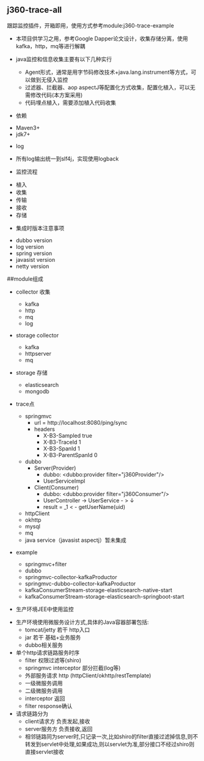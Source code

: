 ## j360-trace-all
跟踪监控插件，开箱即用，使用方式参考module:j360-trace-example
* 本项目供学习之用，参考Google Dapper论文设计，收集存储分离，使用kafka，http，mq等进行解耦

* java监控和信息收集主要有以下几种实行
    - Agent形式，通常是用字节码修改技术+java.lang.instrument等方式，可以做到无侵入监控
    - 过滤器、拦截器、aop aspectJ等配置化方式收集，配置化植入，可以无需修改代码(本方案采用)
    - 代码埋点植入，需要添加植入代码收集

* 依赖
 - Maven3+
 - jdk7+


* log
 - 所有log输出统一到slf4j，实现使用logback

* 监控流程
 - 植入
 - 收集
 - 传输
 - 接收
 - 存储


* 集成时版本注意事项
 - dubbo version
 - log version
 - spring version
 - javasist version
 - netty version


##module组成
* collector 收集
    - kafka
    - http
    - mq
    - log

* storage collector
    - kafka
    - httpserver
    - mq

* storage 存储
    - elasticsearch
    - mongodb


* trace点
    - springmvc
        - url = http://localhost:8080/ping/sync
        * headers
            - X-B3-Sampled true
            - X-B3-TraceId 1
            - X-B3-SpanId 1
            - X-B3-ParentSpanId 0
    - dubbo
        * Server(Provider)
            - dubbo:    <dubbo:provider filter="j360Provider"/>
            - UserServiceImpl
        * Client(Consumer)
            - dubbo:    <dubbo:provider filter="j360Consumer"/>
            - UserController -> UserService - > ↓
            - result =  _1  < - getUserName(uid)
    - httpClient
    - okhttp
    - mysql
    - mq
    - java service（javasist aspectj）暂未集成

* example
    - springmvc+filter
    - dubbo
    - springmvc-collector-kafkaProductor
    - springmvc-dubbo-collector-kafkaProductor
    - kafkaConsumerStream-storage-elasticsearch-native-start
    - kafkaConsumerStream-storage-elasticsearch-springboot-start


* 生产环境JEE中使用监控
 - 生产环境使用微服务设计方式,具体的Java容器部署包括:
    - tomcat/jetty 若干 http入口
    - jar 若干 基础+业务服务
    - dubbo相关服务
 - 单个http请求链路服务时序
    - filter 权限过滤等(shiro)
    - springmvc interceptor 部分拦截(log等)
    - 外部服务请求 http (httpClient/okhttp/restTemplate)
    - 一级微服务调用
    - 二级微服务调用
    - interceptor 返回
    - filter response确认
 - 请求链路分为
    - client请求方 负责发起,接收
    - server服务方 负责接收,返回
    - 相邻链路同为server时,只记录一次,比如shiro的filter直接过滤掉信息,则不转发到servlet中处理,如果成功,则以servlet为准,部分接口不经过shiro则直接servlet接收
